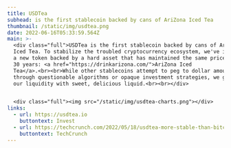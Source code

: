 ```yaml
---
title: USDTea
subhead: is the first stablecoin backed by cans of AriZona Iced Tea
thumbnail: /static/img/usdtea.png
date: 2022-06-16T05:33:59.564Z
main: >-
  <div class="full">USDTea is the first stablecoin backed by cans of AriZona
  Iced Tea. To stabilize the troubled cryptocurrency ecosystem, we've introduced
  a new token backed by a hard asset that has maintained the same price for over
  30 years: <a href="https://drinkarizona.com/">AriZona Iced
  Tea</a>.<br><br>While other stablecoins attempt to peg to dollar amounts
  through questionable algorithms or opaque investment strategies, we guarantee
  our liquidity with sweet, delicious liquid.<br><br></div>


  <div class="full"><img src="/static/img/usdtea-charts.png"></div>
links:
  - url: https://usdtea.io
    buttontext: Invest
  - url: https://techcrunch.com/2022/05/18/usdtea-more-stable-than-bitcoin-crypto-stablecoin-arizona-iced-tea/
    buttontext: TechCrunch
---
```

